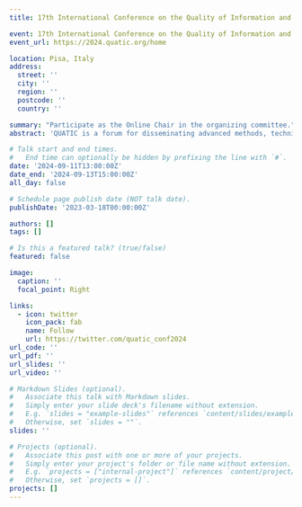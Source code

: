 ```yaml
---
title: 17th International Conference on the Quality of Information and Communications Technology

event: 17th International Conference on the Quality of Information and Communications Technology
event_url: https://2024.quatic.org/home

location: Pisa, Italy
address:
  street: ''
  city: ''
  region: ''
  postcode: ''
  country: ''

summary: "Participate as the Online Chair in the organizing committee."
abstract: 'QUATIC is a forum for disseminating advanced methods, techniques and tools for supporting quality approaches to ICT engineering and management. Practitioners and researchers are encouraged to exchange ideas and approaches on how to adopt a quality culture in ICT process and product improvement and to provide practical studies in varying contexts. Information on previous editions can be found here.'

# Talk start and end times.
#   End time can optionally be hidden by prefixing the line with `#`.
date: '2024-09-11T13:00:00Z'
date_end: '2024-09-13T15:00:00Z'
all_day: false

# Schedule page publish date (NOT talk date).
publishDate: '2023-03-18T00:00:00Z'

authors: []
tags: []

# Is this a featured talk? (true/false)
featured: false

image:
  caption: ''
  focal_point: Right

links:
  - icon: twitter
    icon_pack: fab
    name: Follow
    url: https://twitter.com/quatic_conf2024
url_code: ''
url_pdf: ''
url_slides: ''
url_video: ''

# Markdown Slides (optional).
#   Associate this talk with Markdown slides.
#   Simply enter your slide deck's filename without extension.
#   E.g. `slides = "example-slides"` references `content/slides/example-slides.md`.
#   Otherwise, set `slides = ""`.
slides: ''

# Projects (optional).
#   Associate this post with one or more of your projects.
#   Simply enter your project's folder or file name without extension.
#   E.g. `projects = ["internal-project"]` references `content/project/deep-learning/index.md`.
#   Otherwise, set `projects = []`.
projects: []
---
```

